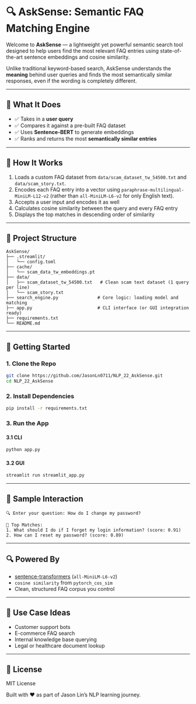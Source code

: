 # 🔍 AskSense: Semantic FAQ Matching Engine

Welcome to **AskSense** — a lightweight yet powerful semantic search tool designed to help users find the most relevant FAQ entries using state-of-the-art sentence embeddings and cosine similarity.

Unlike traditional keyword-based search, AskSense understands the **meaning** behind user queries and finds the most semantically similar responses, even if the wording is completely different.

---

## 🧠 What It Does

- ✅ Takes in a **user query**
- ✅ Compares it against a pre-built FAQ dataset
- ✅ Uses **Sentence-BERT** to generate embeddings
- ✅ Ranks and returns the most **semantically similar entries**

---

## 🚀 How It Works

1. Loads a custom FAQ dataset from `data/scam_dataset_tw_54500.txt` and `data/scam_story.txt`.
2. Encodes each FAQ entry into a vector using `paraphrase-multilingual-MiniLM-L12-v2` (rather than `all-MiniLM-L6-v2` for only English text).
3. Accepts a user input and encodes it as well
4. Calculates cosine similarity between the query and every FAQ entry
5. Displays the top matches in descending order of similarity

---

## 📁 Project Structure

```
AskSense/
├── .streamlit/
│   └── config.toml
├── cache/
│   └── scam_data_tw_embeddings.pt
├── data/
│   ├── scam_dataset_tw_54500.txt   # Clean scam text dataset (1 query per line)
│   └── scam_story.txt   
├── search_engine.py               # Core logic: loading model and matching
├── app.py                         # CLI interface (or GUI integration ready)
├── requirements.txt
└── README.md
```

---

## 🔧 Getting Started

### 1. Clone the Repo
```bash
git clone https://github.com/JasonLn0711/NLP_22_AskSense.git
cd NLP_22_AskSense
```

### 2. Install Dependencies
```bash
pip install -r requirements.txt
```

### 3. Run the App
#### 3.1 CLI
```bash
python app.py
```
#### 3.2 GUI
```bash
streamlit run streamlit_app.py
```

---

## 📘 Sample Interaction
```
🔍 Enter your question: How do I change my password?

📌 Top Matches:
1. What should I do if I forget my login information? (score: 0.91)
2. How can I reset my password? (score: 0.89)
```

---

## 🔍 Powered By
- [sentence-transformers](https://www.sbert.net/) (`all-MiniLM-L6-v2`)
- `cosine similarity` from `pytorch_cos_sim`
- Clean, structured FAQ corpus you control

---

## 🧠 Use Case Ideas
- Customer support bots
- E-commerce FAQ search
- Internal knowledge base querying
- Legal or healthcare document lookup

---

## 📜 License
MIT License

Built with ❤️ as part of Jason Lin’s NLP learning journey.
